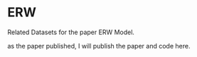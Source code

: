 # ERW
Related Datasets for the paper ERW Model.

as the paper published, I will publish the paper and code here.
